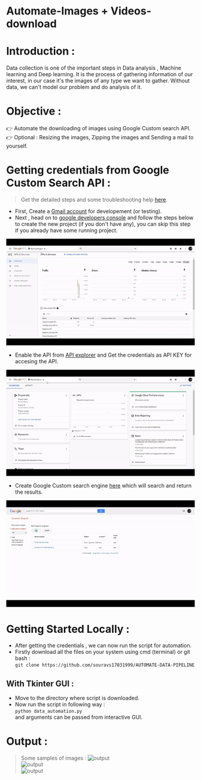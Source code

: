 # Automate-Images + Videos-download

# Introduction :   
Data collection is one of the important steps in Data analysis , Machine learning and Deep learning.
It is the process of gathering information of our interest, in our case it's the images of any type we want to gather.
Without data, we can't model our problem and do analysis of it.  

# Objective :
👉 Automate the downloading of images using Google Custom search API.   
👉 Optional : Resizing the images, Zipping the images and Sending a mail to yourself.    

# Getting credentials from Google Custom Search API :   

> Get the detailed steps and some troubleshooting help [here](https://github.com/souravs17031999/AUTOMATE-DATA-PIPELINE/blob/master/google_api.txt).

* First, Create a [Gmail account](http://gmail.com/) for developement (or testing).
* Next , head on to [google developers console](https://console.developers.google.com/) and follow the steps below to create the new project (if you don't have any), you can skip this step if you already have some running project.     

![api1](/images/API1.gif)      

* Enable the API from [API explorer](https://console.developers.google.com/apis/) and Get the credentials as API KEY for accesing the API.       
 
![api2](/images/API2.gif)    

* Create Google Custom search engine [here](https://cse.google.com/cse/all) which will search and return the results.

![api3](/images/API3.gif)

# Getting Started Locally : 

* After getting the credentials , we can now run the script for automation.  
* Firstly download all the files on your system using cmd (terminal) or git bash :     
```git clone https://github.com/souravs17031999/AUTOMATE-DATA-PIPELINE```   

## With Tkinter GUI : 
* Move to the directory where script is downloaded.    
* Now run the script in following way :  
```python data_automation.py```          
and arguments can be passed from interactive GUI.         

# Output :       
> Some samples of images : 
![output](/images/output6.JPG)         
![output](/images/output2.JPG)         
![output](/images/output4.JPG)          


